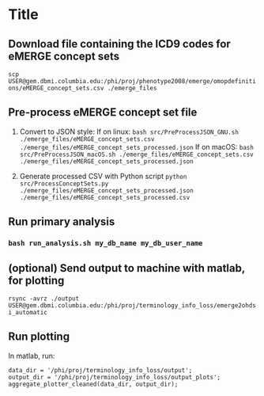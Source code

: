 # Title
## Download file containing the ICD9 codes for eMERGE concept sets
`scp USER@gem.dbmi.columbia.edu:/phi/proj/phenotype2008/emerge/omopdefinitions/eMERGE_concept_sets.csv ./emerge_files`

## Pre-process eMERGE concept set file
1. Convert to JSON style:
If on linux: `bash src/PreProcessJSON_GNU.sh ./emerge_files/eMERGE_concept_sets.csv ./emerge_files/eMERGE_concept_sets_processed.json`
If on macOS: `bash src/PreProcessJSON_macOS.sh ./emerge_files/eMERGE_concept_sets.csv ./emerge_files/eMERGE_concept_sets_processed.json`

2. Generate processed CSV with Python script
`python src/ProcessConceptSets.py ./emerge_files/eMERGE_concept_sets_processed.json ./emerge_files/eMERGE_concept_sets_processed.csv`

## Run primary analysis
### `bash run_analysis.sh my_db_name my_db_user_name`

## (optional) Send output to machine with matlab, for plotting
`rsync -avrz ./output USER@gem.dbmi.columbia.edu:/phi/proj/terminology_info_loss/emerge2ohdsi_automatic`

## Run plotting
In matlab, run:
```
data_dir = '/phi/proj/terminology_info_loss/output';
output_dir = '/phi/proj/terminology_info_loss/output_plots';
aggregate_plotter_cleaned(data_dir, output_dir);
```
